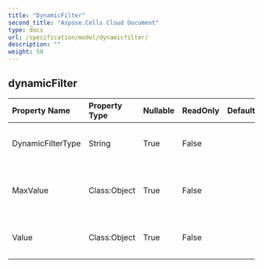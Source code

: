```yaml
---
title: "DynamicFilter"
second_title: "Aspose.Cells Cloud Document"
type: docs
url: /specification/model/dynamicfilter/
description: ""
weight: 50
---
```


## **dynamicFilter**

 

| Property Name | Property Type | Nullable |  ReadOnly | DefaultValue | Description | 
| :- | :- | :- |:- |  :- | :- |
| DynamicFilterType | String | True |  False |  | Gets and sets the dynamic filter type.  |  
| MaxValue | Class:Object | True |  False |  | Gets and sets the dynamic filter max value.  |  
| Value | Class:Object | True |  False |  | Gets and sets the dynamic filter value.  |  

